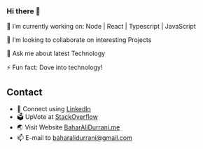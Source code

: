 ### Hi there 👋

<!--
**baharalidurrani/baharalidurrani** is a ✨ _special_ ✨ repository because its `README.md` (this file) appears on your GitHub profile.

Here are some ideas to get you started:

- 🌱 I’m currently learning ...
- 🤔 I’m looking for help with ...
-->


🔭 I’m currently working on: Node | React | Typescript | JavaScript

👯 I’m looking to collaborate on interesting Projects

💬 Ask me about latest Technology

⚡ Fun fact: Dove into technology!


## Contact
- 🔗 Connect using [LinkedIn](https://linkedin.com/in/BaharAliDurrani)
- 🗳 UpVote at [StackOverflow](https://stackoverflow.com/users/9486457)
- 🌏 Visit Website [BaharAliDurrani.me](https://BaharAliDurrani.me)
- 📫 E-mail to baharalidurrani@gmail.com
